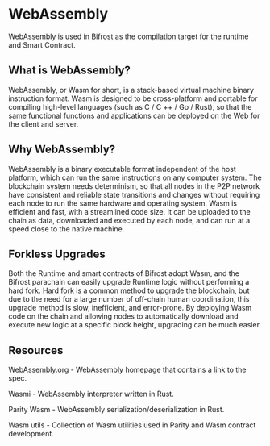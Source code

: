 # WebAssembly

WebAssembly is used in Bifrost as the compilation target for the runtime and Smart Contract.

## What is WebAssembly?

WebAssembly, or Wasm for short, is a stack-based virtual machine binary instruction format. Wasm is designed to be cross-platform and portable for compiling high-level languages \(such as C / C ++ / Go / Rust\), so that the same functional functions and applications can be deployed on the Web for the client and server.

## Why WebAssembly?

WebAssembly is a binary executable format independent of the host platform, which can run the same instructions on any computer system. The blockchain system needs determinism, so that all nodes in the P2P network have consistent and reliable state transitions and changes without requiring each node to run the same hardware and operating system. Wasm is efficient and fast, with a streamlined code size. It can be uploaded to the chain as data, downloaded and executed by each node, and can run at a speed close to the native machine.

## Forkless Upgrades

Both the Runtime and smart contracts of Bifrost adopt Wasm, and the Bifrost parachain can easily upgrade Runtime logic without performing a hard fork. Hard fork is a common method to upgrade the blockchain, but due to the need for a large number of off-chain human coordination, this upgrade method is slow, inefficient, and error-prone. By deploying Wasm code on the chain and allowing nodes to automatically download and execute new logic at a specific block height, upgrading can be much easier.

## Resources

WebAssembly.org - WebAssembly homepage that contains a link to the spec.

Wasmi - WebAssembly interpreter written in Rust.

Parity Wasm - WebAssembly serialization/deserialization in Rust.

Wasm utils - Collection of Wasm utilities used in Parity and Wasm contract development.

